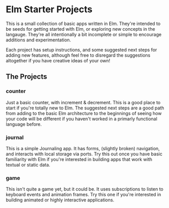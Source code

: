 # Elm Starter Projects

This is a small collection of basic apps written in Elm. They're intended to be
seeds for getting started with Elm, or exploring new concepts in the langauge.
They're all intentionally a bit incomplete or simple to encourage additions and
experimentation.

Each project has setup instructions, and some suggested next steps for adding
new features, although feel free to disregard the suggestions altogether if you
have creative ideas of your own!

## The Projects

### counter

Just a basic counter, with increment & decrement. This is a good place to start
if you're totally new to Elm. The suggested next steps are a good path from
adding to the basic Elm architecture to the beginnings of seeing how your code
will be different if you haven't worked in a primarly functional language
before.

### journal

This is a simple Journaling app. It has forms, (slightly broken) navigation, and
interacts with local storage via ports. Try this out once you have basic
familiarity with Elm if you're interested in building apps that work with
textual or static data.

### game

This isn't quite a game yet, but it could be. It uses subscriptions to listen to
keyboard events and animation frames. Try this one if you're interested in
building animated or highly interactive applications.
